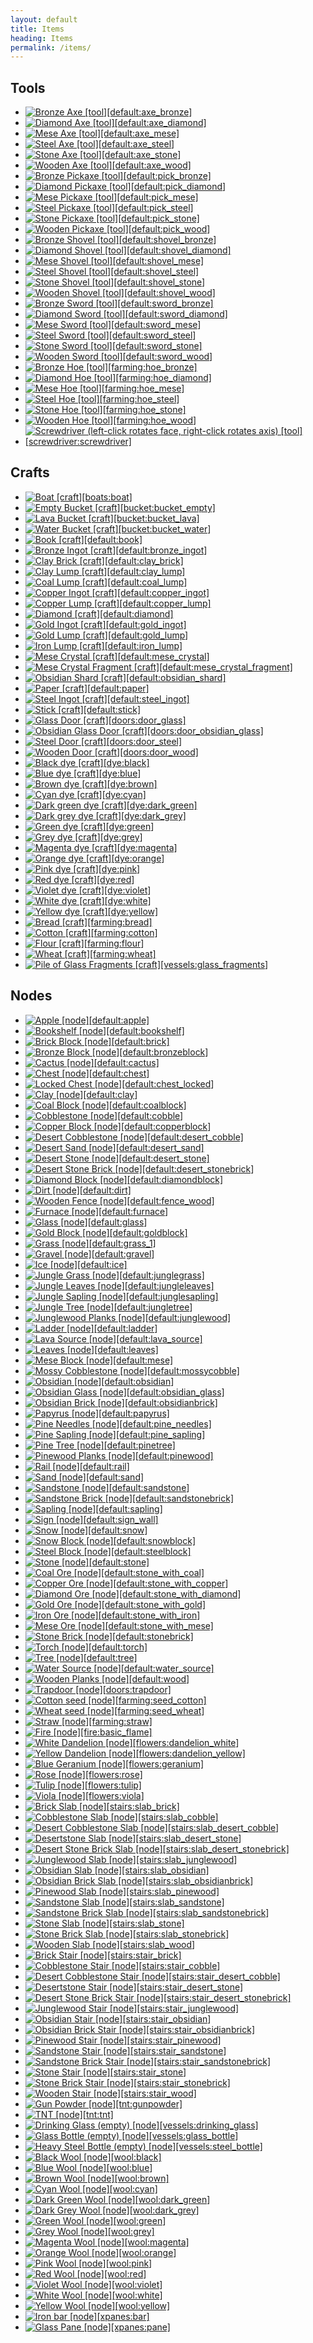```yaml
---
layout: default
title: Items
heading: Items
permalink: /items/
---
```



## Tools

<ul class="list-items clearfix">
<li><a href="{{site.baseurl}}/items/default-axe-bronze/"><img src="{{site.baseurl}}/assets/img/items/textures/default_tool_bronzeaxe.png" data-toggle="tooltip" title="Bronze Axe [tool][default:axe_bronze]"></a></li>
<li><a href="{{site.baseurl}}/items/default-axe-diamond/"><img src="{{site.baseurl}}/assets/img/items/textures/default_tool_diamondaxe.png" data-toggle="tooltip" title="Diamond Axe [tool][default:axe_diamond]"></a></li>
<li><a href="{{site.baseurl}}/items/default-axe-mese/"><img src="{{site.baseurl}}/assets/img/items/textures/default_tool_meseaxe.png" data-toggle="tooltip" title="Mese Axe [tool][default:axe_mese]"></a></li>
<li><a href="{{site.baseurl}}/items/default-axe-steel/"><img src="{{site.baseurl}}/assets/img/items/textures/default_tool_steelaxe.png" data-toggle="tooltip" title="Steel Axe [tool][default:axe_steel]"></a></li>
<li><a href="{{site.baseurl}}/items/default-axe-stone/"><img src="{{site.baseurl}}/assets/img/items/textures/default_tool_stoneaxe.png" data-toggle="tooltip" title="Stone Axe [tool][default:axe_stone]"></a></li>
<li><a href="{{site.baseurl}}/items/default-axe-wood/"><img src="{{site.baseurl}}/assets/img/items/textures/default_tool_woodaxe.png" data-toggle="tooltip" title="Wooden Axe [tool][default:axe_wood]"></a></li>
<li><a href="{{site.baseurl}}/items/default-pick-bronze/"><img src="{{site.baseurl}}/assets/img/items/textures/default_tool_bronzepick.png" data-toggle="tooltip" title="Bronze Pickaxe [tool][default:pick_bronze]"></a></li>
<li><a href="{{site.baseurl}}/items/default-pick-diamond/"><img src="{{site.baseurl}}/assets/img/items/textures/default_tool_diamondpick.png" data-toggle="tooltip" title="Diamond Pickaxe [tool][default:pick_diamond]"></a></li>
<li><a href="{{site.baseurl}}/items/default-pick-mese/"><img src="{{site.baseurl}}/assets/img/items/textures/default_tool_mesepick.png" data-toggle="tooltip" title="Mese Pickaxe [tool][default:pick_mese]"></a></li>
<li><a href="{{site.baseurl}}/items/default-pick-steel/"><img src="{{site.baseurl}}/assets/img/items/textures/default_tool_steelpick.png" data-toggle="tooltip" title="Steel Pickaxe [tool][default:pick_steel]"></a></li>
<li><a href="{{site.baseurl}}/items/default-pick-stone/"><img src="{{site.baseurl}}/assets/img/items/textures/default_tool_stonepick.png" data-toggle="tooltip" title="Stone Pickaxe [tool][default:pick_stone]"></a></li>
<li><a href="{{site.baseurl}}/items/default-pick-wood/"><img src="{{site.baseurl}}/assets/img/items/textures/default_tool_woodpick.png" data-toggle="tooltip" title="Wooden Pickaxe [tool][default:pick_wood]"></a></li>
<li><a href="{{site.baseurl}}/items/default-shovel-bronze/"><img src="{{site.baseurl}}/assets/img/items/textures/default_tool_bronzeshovel.png" data-toggle="tooltip" title="Bronze Shovel [tool][default:shovel_bronze]"></a></li>
<li><a href="{{site.baseurl}}/items/default-shovel-diamond/"><img src="{{site.baseurl}}/assets/img/items/textures/default_tool_diamondshovel.png" data-toggle="tooltip" title="Diamond Shovel [tool][default:shovel_diamond]"></a></li>
<li><a href="{{site.baseurl}}/items/default-shovel-mese/"><img src="{{site.baseurl}}/assets/img/items/textures/default_tool_meseshovel.png" data-toggle="tooltip" title="Mese Shovel [tool][default:shovel_mese]"></a></li>
<li><a href="{{site.baseurl}}/items/default-shovel-steel/"><img src="{{site.baseurl}}/assets/img/items/textures/default_tool_steelshovel.png" data-toggle="tooltip" title="Steel Shovel [tool][default:shovel_steel]"></a></li>
<li><a href="{{site.baseurl}}/items/default-shovel-stone/"><img src="{{site.baseurl}}/assets/img/items/textures/default_tool_stoneshovel.png" data-toggle="tooltip" title="Stone Shovel [tool][default:shovel_stone]"></a></li>
<li><a href="{{site.baseurl}}/items/default-shovel-wood/"><img src="{{site.baseurl}}/assets/img/items/textures/default_tool_woodshovel.png" data-toggle="tooltip" title="Wooden Shovel [tool][default:shovel_wood]"></a></li>
<li><a href="{{site.baseurl}}/items/default-sword-bronze/"><img src="{{site.baseurl}}/assets/img/items/textures/default_tool_bronzesword.png" data-toggle="tooltip" title="Bronze Sword [tool][default:sword_bronze]"></a></li>
<li><a href="{{site.baseurl}}/items/default-sword-diamond/"><img src="{{site.baseurl}}/assets/img/items/textures/default_tool_diamondsword.png" data-toggle="tooltip" title="Diamond Sword [tool][default:sword_diamond]"></a></li>
<li><a href="{{site.baseurl}}/items/default-sword-mese/"><img src="{{site.baseurl}}/assets/img/items/textures/default_tool_mesesword.png" data-toggle="tooltip" title="Mese Sword [tool][default:sword_mese]"></a></li>
<li><a href="{{site.baseurl}}/items/default-sword-steel/"><img src="{{site.baseurl}}/assets/img/items/textures/default_tool_steelsword.png" data-toggle="tooltip" title="Steel Sword [tool][default:sword_steel]"></a></li>
<li><a href="{{site.baseurl}}/items/default-sword-stone/"><img src="{{site.baseurl}}/assets/img/items/textures/default_tool_stonesword.png" data-toggle="tooltip" title="Stone Sword [tool][default:sword_stone]"></a></li>
<li><a href="{{site.baseurl}}/items/default-sword-wood/"><img src="{{site.baseurl}}/assets/img/items/textures/default_tool_woodsword.png" data-toggle="tooltip" title="Wooden Sword [tool][default:sword_wood]"></a></li>
<li><a href="{{site.baseurl}}/items/farming-hoe-bronze/"><img src="{{site.baseurl}}/assets/img/items/textures/farming_tool_bronzehoe.png" data-toggle="tooltip" title="Bronze Hoe [tool][farming:hoe_bronze]"></a></li>
<li><a href="{{site.baseurl}}/items/farming-hoe-diamond/"><img src="{{site.baseurl}}/assets/img/items/textures/farming_tool_diamondhoe.png" data-toggle="tooltip" title="Diamond Hoe [tool][farming:hoe_diamond]"></a></li>
<li><a href="{{site.baseurl}}/items/farming-hoe-mese/"><img src="{{site.baseurl}}/assets/img/items/textures/farming_tool_mesehoe.png" data-toggle="tooltip" title="Mese Hoe [tool][farming:hoe_mese]"></a></li>
<li><a href="{{site.baseurl}}/items/farming-hoe-steel/"><img src="{{site.baseurl}}/assets/img/items/textures/farming_tool_steelhoe.png" data-toggle="tooltip" title="Steel Hoe [tool][farming:hoe_steel]"></a></li>
<li><a href="{{site.baseurl}}/items/farming-hoe-stone/"><img src="{{site.baseurl}}/assets/img/items/textures/farming_tool_stonehoe.png" data-toggle="tooltip" title="Stone Hoe [tool][farming:hoe_stone]"></a></li>
<li><a href="{{site.baseurl}}/items/farming-hoe-wood/"><img src="{{site.baseurl}}/assets/img/items/textures/farming_tool_woodhoe.png" data-toggle="tooltip" title="Wooden Hoe [tool][farming:hoe_wood]"></a></li>
<li><a href="{{site.baseurl}}/items/screwdriver-screwdriver/"><img src="{{site.baseurl}}/assets/img/items/textures/screwdriver.png" data-toggle="tooltip" title="Screwdriver (left-click rotates face, right-click rotates axis) [tool][screwdriver:screwdriver]"></a></li>
</ul>


## Crafts

<ul class="list-items clearfix">
<li><a href="{{site.baseurl}}/items/boats-boat/"><img src="{{site.baseurl}}/assets/img/items/textures/boat_inventory.png" data-toggle="tooltip" title="Boat [craft][boats:boat]"></a></li>
<li><a href="{{site.baseurl}}/items/bucket-bucket-empty/"><img src="{{site.baseurl}}/assets/img/items/textures/bucket.png" data-toggle="tooltip" title="Empty Bucket [craft][bucket:bucket_empty]"></a></li>
<li><a href="{{site.baseurl}}/items/bucket-bucket-lava/"><img src="{{site.baseurl}}/assets/img/items/textures/bucket_lava.png" data-toggle="tooltip" title="Lava Bucket [craft][bucket:bucket_lava]"></a></li>
<li><a href="{{site.baseurl}}/items/bucket-bucket-water/"><img src="{{site.baseurl}}/assets/img/items/textures/bucket_water.png" data-toggle="tooltip" title="Water Bucket [craft][bucket:bucket_water]"></a></li>
<li><a href="{{site.baseurl}}/items/default-book/"><img src="{{site.baseurl}}/assets/img/items/textures/default_book.png" data-toggle="tooltip" title="Book [craft][default:book]"></a></li>
<li><a href="{{site.baseurl}}/items/default-bronze-ingot/"><img src="{{site.baseurl}}/assets/img/items/textures/default_bronze_ingot.png" data-toggle="tooltip" title="Bronze Ingot [craft][default:bronze_ingot]"></a></li>
<li><a href="{{site.baseurl}}/items/default-clay-brick/"><img src="{{site.baseurl}}/assets/img/items/textures/default_clay_brick.png" data-toggle="tooltip" title="Clay Brick [craft][default:clay_brick]"></a></li>
<li><a href="{{site.baseurl}}/items/default-clay-lump/"><img src="{{site.baseurl}}/assets/img/items/textures/default_clay_lump.png" data-toggle="tooltip" title="Clay Lump [craft][default:clay_lump]"></a></li>
<li><a href="{{site.baseurl}}/items/default-coal-lump/"><img src="{{site.baseurl}}/assets/img/items/textures/default_coal_lump.png" data-toggle="tooltip" title="Coal Lump [craft][default:coal_lump]"></a></li>
<li><a href="{{site.baseurl}}/items/default-copper-ingot/"><img src="{{site.baseurl}}/assets/img/items/textures/default_copper_ingot.png" data-toggle="tooltip" title="Copper Ingot [craft][default:copper_ingot]"></a></li>
<li><a href="{{site.baseurl}}/items/default-copper-lump/"><img src="{{site.baseurl}}/assets/img/items/textures/default_copper_lump.png" data-toggle="tooltip" title="Copper Lump [craft][default:copper_lump]"></a></li>
<li><a href="{{site.baseurl}}/items/default-diamond/"><img src="{{site.baseurl}}/assets/img/items/textures/default_diamond.png" data-toggle="tooltip" title="Diamond [craft][default:diamond]"></a></li>
<li><a href="{{site.baseurl}}/items/default-gold-ingot/"><img src="{{site.baseurl}}/assets/img/items/textures/default_gold_ingot.png" data-toggle="tooltip" title="Gold Ingot [craft][default:gold_ingot]"></a></li>
<li><a href="{{site.baseurl}}/items/default-gold-lump/"><img src="{{site.baseurl}}/assets/img/items/textures/default_gold_lump.png" data-toggle="tooltip" title="Gold Lump [craft][default:gold_lump]"></a></li>
<li><a href="{{site.baseurl}}/items/default-iron-lump/"><img src="{{site.baseurl}}/assets/img/items/textures/default_iron_lump.png" data-toggle="tooltip" title="Iron Lump [craft][default:iron_lump]"></a></li>
<li><a href="{{site.baseurl}}/items/default-mese-crystal/"><img src="{{site.baseurl}}/assets/img/items/textures/default_mese_crystal.png" data-toggle="tooltip" title="Mese Crystal [craft][default:mese_crystal]"></a></li>
<li><a href="{{site.baseurl}}/items/default-mese-crystal-fragment/"><img src="{{site.baseurl}}/assets/img/items/textures/default_mese_crystal_fragment.png" data-toggle="tooltip" title="Mese Crystal Fragment [craft][default:mese_crystal_fragment]"></a></li>
<li><a href="{{site.baseurl}}/items/default-obsidian-shard/"><img src="{{site.baseurl}}/assets/img/items/textures/default_obsidian_shard.png" data-toggle="tooltip" title="Obsidian Shard [craft][default:obsidian_shard]"></a></li>
<li><a href="{{site.baseurl}}/items/default-paper/"><img src="{{site.baseurl}}/assets/img/items/textures/default_paper.png" data-toggle="tooltip" title="Paper [craft][default:paper]"></a></li>
<li><a href="{{site.baseurl}}/items/default-steel-ingot/"><img src="{{site.baseurl}}/assets/img/items/textures/default_steel_ingot.png" data-toggle="tooltip" title="Steel Ingot [craft][default:steel_ingot]"></a></li>
<li><a href="{{site.baseurl}}/items/default-stick/"><img src="{{site.baseurl}}/assets/img/items/textures/default_stick.png" data-toggle="tooltip" title="Stick [craft][default:stick]"></a></li>
<li><a href="{{site.baseurl}}/items/doors-door-glass/"><img src="{{site.baseurl}}/assets/img/items/textures/doors_glass.png" data-toggle="tooltip" title="Glass Door [craft][doors:door_glass]"></a></li>
<li><a href="{{site.baseurl}}/items/doors-door-obsidian-glass/"><img src="{{site.baseurl}}/assets/img/items/textures/doors_obsidian_glass.png" data-toggle="tooltip" title="Obsidian Glass Door [craft][doors:door_obsidian_glass]"></a></li>
<li><a href="{{site.baseurl}}/items/doors-door-steel/"><img src="{{site.baseurl}}/assets/img/items/textures/doors_steel.png" data-toggle="tooltip" title="Steel Door [craft][doors:door_steel]"></a></li>
<li><a href="{{site.baseurl}}/items/doors-door-wood/"><img src="{{site.baseurl}}/assets/img/items/textures/doors_wood.png" data-toggle="tooltip" title="Wooden Door [craft][doors:door_wood]"></a></li>
<li><a href="{{site.baseurl}}/items/dye-black/"><img src="{{site.baseurl}}/assets/img/items/textures/dye_black.png" data-toggle="tooltip" title="Black dye [craft][dye:black]"></a></li>
<li><a href="{{site.baseurl}}/items/dye-blue/"><img src="{{site.baseurl}}/assets/img/items/textures/dye_blue.png" data-toggle="tooltip" title="Blue dye [craft][dye:blue]"></a></li>
<li><a href="{{site.baseurl}}/items/dye-brown/"><img src="{{site.baseurl}}/assets/img/items/textures/dye_brown.png" data-toggle="tooltip" title="Brown dye [craft][dye:brown]"></a></li>
<li><a href="{{site.baseurl}}/items/dye-cyan/"><img src="{{site.baseurl}}/assets/img/items/textures/dye_cyan.png" data-toggle="tooltip" title="Cyan dye [craft][dye:cyan]"></a></li>
<li><a href="{{site.baseurl}}/items/dye-dark-green/"><img src="{{site.baseurl}}/assets/img/items/textures/dye_dark_green.png" data-toggle="tooltip" title="Dark green dye [craft][dye:dark_green]"></a></li>
<li><a href="{{site.baseurl}}/items/dye-dark-grey/"><img src="{{site.baseurl}}/assets/img/items/textures/dye_dark_grey.png" data-toggle="tooltip" title="Dark grey dye [craft][dye:dark_grey]"></a></li>
<li><a href="{{site.baseurl}}/items/dye-green/"><img src="{{site.baseurl}}/assets/img/items/textures/dye_green.png" data-toggle="tooltip" title="Green dye [craft][dye:green]"></a></li>
<li><a href="{{site.baseurl}}/items/dye-grey/"><img src="{{site.baseurl}}/assets/img/items/textures/dye_grey.png" data-toggle="tooltip" title="Grey dye [craft][dye:grey]"></a></li>
<li><a href="{{site.baseurl}}/items/dye-magenta/"><img src="{{site.baseurl}}/assets/img/items/textures/dye_magenta.png" data-toggle="tooltip" title="Magenta dye [craft][dye:magenta]"></a></li>
<li><a href="{{site.baseurl}}/items/dye-orange/"><img src="{{site.baseurl}}/assets/img/items/textures/dye_orange.png" data-toggle="tooltip" title="Orange dye [craft][dye:orange]"></a></li>
<li><a href="{{site.baseurl}}/items/dye-pink/"><img src="{{site.baseurl}}/assets/img/items/textures/dye_pink.png" data-toggle="tooltip" title="Pink dye [craft][dye:pink]"></a></li>
<li><a href="{{site.baseurl}}/items/dye-red/"><img src="{{site.baseurl}}/assets/img/items/textures/dye_red.png" data-toggle="tooltip" title="Red dye [craft][dye:red]"></a></li>
<li><a href="{{site.baseurl}}/items/dye-violet/"><img src="{{site.baseurl}}/assets/img/items/textures/dye_violet.png" data-toggle="tooltip" title="Violet dye [craft][dye:violet]"></a></li>
<li><a href="{{site.baseurl}}/items/dye-white/"><img src="{{site.baseurl}}/assets/img/items/textures/dye_white.png" data-toggle="tooltip" title="White dye [craft][dye:white]"></a></li>
<li><a href="{{site.baseurl}}/items/dye-yellow/"><img src="{{site.baseurl}}/assets/img/items/textures/dye_yellow.png" data-toggle="tooltip" title="Yellow dye [craft][dye:yellow]"></a></li>
<li><a href="{{site.baseurl}}/items/farming-bread/"><img src="{{site.baseurl}}/assets/img/items/textures/farming_bread.png" data-toggle="tooltip" title="Bread [craft][farming:bread]"></a></li>
<li><a href="{{site.baseurl}}/items/farming-cotton/"><img src="{{site.baseurl}}/assets/img/items/textures/farming_cotton.png" data-toggle="tooltip" title="Cotton [craft][farming:cotton]"></a></li>
<li><a href="{{site.baseurl}}/items/farming-flour/"><img src="{{site.baseurl}}/assets/img/items/textures/farming_flour.png" data-toggle="tooltip" title="Flour [craft][farming:flour]"></a></li>
<li><a href="{{site.baseurl}}/items/farming-wheat/"><img src="{{site.baseurl}}/assets/img/items/textures/farming_wheat.png" data-toggle="tooltip" title="Wheat [craft][farming:wheat]"></a></li>
<li><a href="{{site.baseurl}}/items/vessels-glass-fragments/"><img src="{{site.baseurl}}/assets/img/items/textures/vessels_glass_fragments.png" data-toggle="tooltip" title="Pile of Glass Fragments [craft][vessels:glass_fragments]"></a></li>
</ul>


## Nodes

<ul class="list-items clearfix">
<li><a href="{{site.baseurl}}/items/default-apple/"><img src="{{site.baseurl}}/assets/img/items/itemcubes/default_apple.png" data-toggle="tooltip" title="Apple [node][default:apple]"></a></li>
<li><a href="{{site.baseurl}}/items/default-bookshelf/"><img src="{{site.baseurl}}/assets/img/items/itemcubes/default_bookshelf.png" data-toggle="tooltip" title="Bookshelf [node][default:bookshelf]"></a></li>
<li><a href="{{site.baseurl}}/items/default-brick/"><img src="{{site.baseurl}}/assets/img/items/itemcubes/default_brick.png" data-toggle="tooltip" title="Brick Block [node][default:brick]"></a></li>
<li><a href="{{site.baseurl}}/items/default-bronzeblock/"><img src="{{site.baseurl}}/assets/img/items/itemcubes/default_bronzeblock.png" data-toggle="tooltip" title="Bronze Block [node][default:bronzeblock]"></a></li>
<li><a href="{{site.baseurl}}/items/default-cactus/"><img src="{{site.baseurl}}/assets/img/items/itemcubes/default_cactus.png" data-toggle="tooltip" title="Cactus [node][default:cactus]"></a></li>
<li><a href="{{site.baseurl}}/items/default-chest/"><img src="{{site.baseurl}}/assets/img/items/itemcubes/default_chest.png" data-toggle="tooltip" title="Chest [node][default:chest]"></a></li>
<li><a href="{{site.baseurl}}/items/default-chest-locked/"><img src="{{site.baseurl}}/assets/img/items/itemcubes/default_chest_locked.png" data-toggle="tooltip" title="Locked Chest [node][default:chest_locked]"></a></li>
<li><a href="{{site.baseurl}}/items/default-clay/"><img src="{{site.baseurl}}/assets/img/items/itemcubes/default_clay.png" data-toggle="tooltip" title="Clay [node][default:clay]"></a></li>
<li><a href="{{site.baseurl}}/items/default-coalblock/"><img src="{{site.baseurl}}/assets/img/items/itemcubes/default_coalblock.png" data-toggle="tooltip" title="Coal Block [node][default:coalblock]"></a></li>
<li><a href="{{site.baseurl}}/items/default-cobble/"><img src="{{site.baseurl}}/assets/img/items/itemcubes/default_cobble.png" data-toggle="tooltip" title="Cobblestone [node][default:cobble]"></a></li>
<li><a href="{{site.baseurl}}/items/default-copperblock/"><img src="{{site.baseurl}}/assets/img/items/itemcubes/default_copperblock.png" data-toggle="tooltip" title="Copper Block [node][default:copperblock]"></a></li>
<li><a href="{{site.baseurl}}/items/default-desert-cobble/"><img src="{{site.baseurl}}/assets/img/items/itemcubes/default_desert_cobble.png" data-toggle="tooltip" title="Desert Cobblestone [node][default:desert_cobble]"></a></li>
<li><a href="{{site.baseurl}}/items/default-desert-sand/"><img src="{{site.baseurl}}/assets/img/items/itemcubes/default_desert_sand.png" data-toggle="tooltip" title="Desert Sand [node][default:desert_sand]"></a></li>
<li><a href="{{site.baseurl}}/items/default-desert-stone/"><img src="{{site.baseurl}}/assets/img/items/itemcubes/default_desert_stone.png" data-toggle="tooltip" title="Desert Stone [node][default:desert_stone]"></a></li>
<li><a href="{{site.baseurl}}/items/default-desert-stonebrick/"><img src="{{site.baseurl}}/assets/img/items/itemcubes/default_desert_stonebrick.png" data-toggle="tooltip" title="Desert Stone Brick [node][default:desert_stonebrick]"></a></li>
<li><a href="{{site.baseurl}}/items/default-diamondblock/"><img src="{{site.baseurl}}/assets/img/items/itemcubes/default_diamondblock.png" data-toggle="tooltip" title="Diamond Block [node][default:diamondblock]"></a></li>
<li><a href="{{site.baseurl}}/items/default-dirt/"><img src="{{site.baseurl}}/assets/img/items/itemcubes/default_dirt.png" data-toggle="tooltip" title="Dirt [node][default:dirt]"></a></li>
<li><a href="{{site.baseurl}}/items/default-fence-wood/"><img src="{{site.baseurl}}/assets/img/items/itemcubes/default_fence_wood.png" data-toggle="tooltip" title="Wooden Fence [node][default:fence_wood]"></a></li>
<li><a href="{{site.baseurl}}/items/default-furnace/"><img src="{{site.baseurl}}/assets/img/items/itemcubes/default_furnace.png" data-toggle="tooltip" title="Furnace [node][default:furnace]"></a></li>
<li><a href="{{site.baseurl}}/items/default-glass/"><img src="{{site.baseurl}}/assets/img/items/itemcubes/default_glass.png" data-toggle="tooltip" title="Glass [node][default:glass]"></a></li>
<li><a href="{{site.baseurl}}/items/default-goldblock/"><img src="{{site.baseurl}}/assets/img/items/itemcubes/default_goldblock.png" data-toggle="tooltip" title="Gold Block [node][default:goldblock]"></a></li>
<li><a href="{{site.baseurl}}/items/default-grass-1/"><img src="{{site.baseurl}}/assets/img/items/itemcubes/default_grass_1.png" data-toggle="tooltip" title="Grass [node][default:grass_1]"></a></li>
<li><a href="{{site.baseurl}}/items/default-gravel/"><img src="{{site.baseurl}}/assets/img/items/itemcubes/default_gravel.png" data-toggle="tooltip" title="Gravel [node][default:gravel]"></a></li>
<li><a href="{{site.baseurl}}/items/default-ice/"><img src="{{site.baseurl}}/assets/img/items/itemcubes/default_ice.png" data-toggle="tooltip" title="Ice [node][default:ice]"></a></li>
<li><a href="{{site.baseurl}}/items/default-junglegrass/"><img src="{{site.baseurl}}/assets/img/items/itemcubes/default_junglegrass.png" data-toggle="tooltip" title="Jungle Grass [node][default:junglegrass]"></a></li>
<li><a href="{{site.baseurl}}/items/default-jungleleaves/"><img src="{{site.baseurl}}/assets/img/items/itemcubes/default_jungleleaves.png" data-toggle="tooltip" title="Jungle Leaves [node][default:jungleleaves]"></a></li>
<li><a href="{{site.baseurl}}/items/default-junglesapling/"><img src="{{site.baseurl}}/assets/img/items/itemcubes/default_junglesapling.png" data-toggle="tooltip" title="Jungle Sapling [node][default:junglesapling]"></a></li>
<li><a href="{{site.baseurl}}/items/default-jungletree/"><img src="{{site.baseurl}}/assets/img/items/itemcubes/default_jungletree.png" data-toggle="tooltip" title="Jungle Tree [node][default:jungletree]"></a></li>
<li><a href="{{site.baseurl}}/items/default-junglewood/"><img src="{{site.baseurl}}/assets/img/items/itemcubes/default_junglewood.png" data-toggle="tooltip" title="Junglewood Planks [node][default:junglewood]"></a></li>
<li><a href="{{site.baseurl}}/items/default-ladder/"><img src="{{site.baseurl}}/assets/img/items/itemcubes/default_ladder.png" data-toggle="tooltip" title="Ladder [node][default:ladder]"></a></li>
<li><a href="{{site.baseurl}}/items/default-lava-source/"><img src="{{site.baseurl}}/assets/img/items/itemcubes/default_lava_source.png" data-toggle="tooltip" title="Lava Source [node][default:lava_source]"></a></li>
<li><a href="{{site.baseurl}}/items/default-leaves/"><img src="{{site.baseurl}}/assets/img/items/itemcubes/default_leaves.png" data-toggle="tooltip" title="Leaves [node][default:leaves]"></a></li>
<li><a href="{{site.baseurl}}/items/default-mese/"><img src="{{site.baseurl}}/assets/img/items/itemcubes/default_mese.png" data-toggle="tooltip" title="Mese Block [node][default:mese]"></a></li>
<li><a href="{{site.baseurl}}/items/default-mossycobble/"><img src="{{site.baseurl}}/assets/img/items/itemcubes/default_mossycobble.png" data-toggle="tooltip" title="Mossy Cobblestone [node][default:mossycobble]"></a></li>
<li><a href="{{site.baseurl}}/items/default-obsidian/"><img src="{{site.baseurl}}/assets/img/items/itemcubes/default_obsidian.png" data-toggle="tooltip" title="Obsidian [node][default:obsidian]"></a></li>
<li><a href="{{site.baseurl}}/items/default-obsidian-glass/"><img src="{{site.baseurl}}/assets/img/items/itemcubes/default_obsidian_glass.png" data-toggle="tooltip" title="Obsidian Glass [node][default:obsidian_glass]"></a></li>
<li><a href="{{site.baseurl}}/items/default-obsidianbrick/"><img src="{{site.baseurl}}/assets/img/items/itemcubes/default_obsidianbrick.png" data-toggle="tooltip" title="Obsidian Brick [node][default:obsidianbrick]"></a></li>
<li><a href="{{site.baseurl}}/items/default-papyrus/"><img src="{{site.baseurl}}/assets/img/items/itemcubes/default_papyrus.png" data-toggle="tooltip" title="Papyrus [node][default:papyrus]"></a></li>
<li><a href="{{site.baseurl}}/items/default-pine-needles/"><img src="{{site.baseurl}}/assets/img/items/itemcubes/default_pine_needles.png" data-toggle="tooltip" title="Pine Needles [node][default:pine_needles]"></a></li>
<li><a href="{{site.baseurl}}/items/default-pine-sapling/"><img src="{{site.baseurl}}/assets/img/items/itemcubes/default_pine_sapling.png" data-toggle="tooltip" title="Pine Sapling [node][default:pine_sapling]"></a></li>
<li><a href="{{site.baseurl}}/items/default-pinetree/"><img src="{{site.baseurl}}/assets/img/items/itemcubes/default_pinetree.png" data-toggle="tooltip" title="Pine Tree [node][default:pinetree]"></a></li>
<li><a href="{{site.baseurl}}/items/default-pinewood/"><img src="{{site.baseurl}}/assets/img/items/itemcubes/default_pinewood.png" data-toggle="tooltip" title="Pinewood Planks [node][default:pinewood]"></a></li>
<li><a href="{{site.baseurl}}/items/default-rail/"><img src="{{site.baseurl}}/assets/img/items/itemcubes/default_rail.png" data-toggle="tooltip" title="Rail [node][default:rail]"></a></li>
<li><a href="{{site.baseurl}}/items/default-sand/"><img src="{{site.baseurl}}/assets/img/items/itemcubes/default_sand.png" data-toggle="tooltip" title="Sand [node][default:sand]"></a></li>
<li><a href="{{site.baseurl}}/items/default-sandstone/"><img src="{{site.baseurl}}/assets/img/items/itemcubes/default_sandstone.png" data-toggle="tooltip" title="Sandstone [node][default:sandstone]"></a></li>
<li><a href="{{site.baseurl}}/items/default-sandstonebrick/"><img src="{{site.baseurl}}/assets/img/items/itemcubes/default_sandstonebrick.png" data-toggle="tooltip" title="Sandstone Brick [node][default:sandstonebrick]"></a></li>
<li><a href="{{site.baseurl}}/items/default-sapling/"><img src="{{site.baseurl}}/assets/img/items/itemcubes/default_sapling.png" data-toggle="tooltip" title="Sapling [node][default:sapling]"></a></li>
<li><a href="{{site.baseurl}}/items/default-sign-wall/"><img src="{{site.baseurl}}/assets/img/items/itemcubes/default_sign_wall.png" data-toggle="tooltip" title="Sign [node][default:sign_wall]"></a></li>
<li><a href="{{site.baseurl}}/items/default-snow/"><img src="{{site.baseurl}}/assets/img/items/itemcubes/default_snow.png" data-toggle="tooltip" title="Snow [node][default:snow]"></a></li>
<li><a href="{{site.baseurl}}/items/default-snowblock/"><img src="{{site.baseurl}}/assets/img/items/itemcubes/default_snowblock.png" data-toggle="tooltip" title="Snow Block [node][default:snowblock]"></a></li>
<li><a href="{{site.baseurl}}/items/default-steelblock/"><img src="{{site.baseurl}}/assets/img/items/itemcubes/default_steelblock.png" data-toggle="tooltip" title="Steel Block [node][default:steelblock]"></a></li>
<li><a href="{{site.baseurl}}/items/default-stone/"><img src="{{site.baseurl}}/assets/img/items/itemcubes/default_stone.png" data-toggle="tooltip" title="Stone [node][default:stone]"></a></li>
<li><a href="{{site.baseurl}}/items/default-stone-with-coal/"><img src="{{site.baseurl}}/assets/img/items/itemcubes/default_stone_with_coal.png" data-toggle="tooltip" title="Coal Ore [node][default:stone_with_coal]"></a></li>
<li><a href="{{site.baseurl}}/items/default-stone-with-copper/"><img src="{{site.baseurl}}/assets/img/items/itemcubes/default_stone_with_copper.png" data-toggle="tooltip" title="Copper Ore [node][default:stone_with_copper]"></a></li>
<li><a href="{{site.baseurl}}/items/default-stone-with-diamond/"><img src="{{site.baseurl}}/assets/img/items/itemcubes/default_stone_with_diamond.png" data-toggle="tooltip" title="Diamond Ore [node][default:stone_with_diamond]"></a></li>
<li><a href="{{site.baseurl}}/items/default-stone-with-gold/"><img src="{{site.baseurl}}/assets/img/items/itemcubes/default_stone_with_gold.png" data-toggle="tooltip" title="Gold Ore [node][default:stone_with_gold]"></a></li>
<li><a href="{{site.baseurl}}/items/default-stone-with-iron/"><img src="{{site.baseurl}}/assets/img/items/itemcubes/default_stone_with_iron.png" data-toggle="tooltip" title="Iron Ore [node][default:stone_with_iron]"></a></li>
<li><a href="{{site.baseurl}}/items/default-stone-with-mese/"><img src="{{site.baseurl}}/assets/img/items/itemcubes/default_stone_with_mese.png" data-toggle="tooltip" title="Mese Ore [node][default:stone_with_mese]"></a></li>
<li><a href="{{site.baseurl}}/items/default-stonebrick/"><img src="{{site.baseurl}}/assets/img/items/itemcubes/default_stonebrick.png" data-toggle="tooltip" title="Stone Brick [node][default:stonebrick]"></a></li>
<li><a href="{{site.baseurl}}/items/default-torch/"><img src="{{site.baseurl}}/assets/img/items/itemcubes/default_torch.png" data-toggle="tooltip" title="Torch [node][default:torch]"></a></li>
<li><a href="{{site.baseurl}}/items/default-tree/"><img src="{{site.baseurl}}/assets/img/items/itemcubes/default_tree.png" data-toggle="tooltip" title="Tree [node][default:tree]"></a></li>
<li><a href="{{site.baseurl}}/items/default-water-source/"><img src="{{site.baseurl}}/assets/img/items/itemcubes/default_water_source.png" data-toggle="tooltip" title="Water Source [node][default:water_source]"></a></li>
<li><a href="{{site.baseurl}}/items/default-wood/"><img src="{{site.baseurl}}/assets/img/items/itemcubes/default_wood.png" data-toggle="tooltip" title="Wooden Planks [node][default:wood]"></a></li>
<li><a href="{{site.baseurl}}/items/doors-trapdoor/"><img src="{{site.baseurl}}/assets/img/items/itemcubes/doors_trapdoor.png" data-toggle="tooltip" title="Trapdoor [node][doors:trapdoor]"></a></li>
<li><a href="{{site.baseurl}}/items/farming-seed-cotton/"><img src="{{site.baseurl}}/assets/img/items/itemcubes/farming_seed_cotton.png" data-toggle="tooltip" title="Cotton seed [node][farming:seed_cotton]"></a></li>
<li><a href="{{site.baseurl}}/items/farming-seed-wheat/"><img src="{{site.baseurl}}/assets/img/items/itemcubes/farming_seed_wheat.png" data-toggle="tooltip" title="Wheat seed [node][farming:seed_wheat]"></a></li>
<li><a href="{{site.baseurl}}/items/farming-straw/"><img src="{{site.baseurl}}/assets/img/items/itemcubes/farming_straw.png" data-toggle="tooltip" title="Straw [node][farming:straw]"></a></li>
<li><a href="{{site.baseurl}}/items/fire-basic-flame/"><img src="{{site.baseurl}}/assets/img/items/itemcubes/fire_basic_flame.png" data-toggle="tooltip" title="Fire [node][fire:basic_flame]"></a></li>
<li><a href="{{site.baseurl}}/items/flowers-dandelion-white/"><img src="{{site.baseurl}}/assets/img/items/itemcubes/flowers_dandelion_white.png" data-toggle="tooltip" title="White Dandelion [node][flowers:dandelion_white]"></a></li>
<li><a href="{{site.baseurl}}/items/flowers-dandelion-yellow/"><img src="{{site.baseurl}}/assets/img/items/itemcubes/flowers_dandelion_yellow.png" data-toggle="tooltip" title="Yellow Dandelion [node][flowers:dandelion_yellow]"></a></li>
<li><a href="{{site.baseurl}}/items/flowers-geranium/"><img src="{{site.baseurl}}/assets/img/items/itemcubes/flowers_geranium.png" data-toggle="tooltip" title="Blue Geranium [node][flowers:geranium]"></a></li>
<li><a href="{{site.baseurl}}/items/flowers-rose/"><img src="{{site.baseurl}}/assets/img/items/itemcubes/flowers_rose.png" data-toggle="tooltip" title="Rose [node][flowers:rose]"></a></li>
<li><a href="{{site.baseurl}}/items/flowers-tulip/"><img src="{{site.baseurl}}/assets/img/items/itemcubes/flowers_tulip.png" data-toggle="tooltip" title="Tulip [node][flowers:tulip]"></a></li>
<li><a href="{{site.baseurl}}/items/flowers-viola/"><img src="{{site.baseurl}}/assets/img/items/itemcubes/flowers_viola.png" data-toggle="tooltip" title="Viola [node][flowers:viola]"></a></li>
<li><a href="{{site.baseurl}}/items/stairs-slab-brick/"><img src="{{site.baseurl}}/assets/img/items/itemcubes/stairs_slab_brick.png" data-toggle="tooltip" title="Brick Slab [node][stairs:slab_brick]"></a></li>
<li><a href="{{site.baseurl}}/items/stairs-slab-cobble/"><img src="{{site.baseurl}}/assets/img/items/itemcubes/stairs_slab_cobble.png" data-toggle="tooltip" title="Cobblestone Slab [node][stairs:slab_cobble]"></a></li>
<li><a href="{{site.baseurl}}/items/stairs-slab-desert-cobble/"><img src="{{site.baseurl}}/assets/img/items/itemcubes/stairs_slab_desert_cobble.png" data-toggle="tooltip" title="Desert Cobblestone Slab [node][stairs:slab_desert_cobble]"></a></li>
<li><a href="{{site.baseurl}}/items/stairs-slab-desert-stone/"><img src="{{site.baseurl}}/assets/img/items/itemcubes/stairs_slab_desert_stone.png" data-toggle="tooltip" title="Desertstone Slab [node][stairs:slab_desert_stone]"></a></li>
<li><a href="{{site.baseurl}}/items/stairs-slab-desert-stonebrick/"><img src="{{site.baseurl}}/assets/img/items/itemcubes/stairs_slab_desert_stonebrick.png" data-toggle="tooltip" title="Desert Stone Brick Slab [node][stairs:slab_desert_stonebrick]"></a></li>
<li><a href="{{site.baseurl}}/items/stairs-slab-junglewood/"><img src="{{site.baseurl}}/assets/img/items/itemcubes/stairs_slab_junglewood.png" data-toggle="tooltip" title="Junglewood Slab [node][stairs:slab_junglewood]"></a></li>
<li><a href="{{site.baseurl}}/items/stairs-slab-obsidian/"><img src="{{site.baseurl}}/assets/img/items/itemcubes/stairs_slab_obsidian.png" data-toggle="tooltip" title="Obsidian Slab [node][stairs:slab_obsidian]"></a></li>
<li><a href="{{site.baseurl}}/items/stairs-slab-obsidianbrick/"><img src="{{site.baseurl}}/assets/img/items/itemcubes/stairs_slab_obsidianbrick.png" data-toggle="tooltip" title="Obsidian Brick Slab [node][stairs:slab_obsidianbrick]"></a></li>
<li><a href="{{site.baseurl}}/items/stairs-slab-pinewood/"><img src="{{site.baseurl}}/assets/img/items/itemcubes/stairs_slab_pinewood.png" data-toggle="tooltip" title="Pinewood Slab [node][stairs:slab_pinewood]"></a></li>
<li><a href="{{site.baseurl}}/items/stairs-slab-sandstone/"><img src="{{site.baseurl}}/assets/img/items/itemcubes/stairs_slab_sandstone.png" data-toggle="tooltip" title="Sandstone Slab [node][stairs:slab_sandstone]"></a></li>
<li><a href="{{site.baseurl}}/items/stairs-slab-sandstonebrick/"><img src="{{site.baseurl}}/assets/img/items/itemcubes/stairs_slab_sandstonebrick.png" data-toggle="tooltip" title="Sandstone Brick Slab [node][stairs:slab_sandstonebrick]"></a></li>
<li><a href="{{site.baseurl}}/items/stairs-slab-stone/"><img src="{{site.baseurl}}/assets/img/items/itemcubes/stairs_slab_stone.png" data-toggle="tooltip" title="Stone Slab [node][stairs:slab_stone]"></a></li>
<li><a href="{{site.baseurl}}/items/stairs-slab-stonebrick/"><img src="{{site.baseurl}}/assets/img/items/itemcubes/stairs_slab_stonebrick.png" data-toggle="tooltip" title="Stone Brick Slab [node][stairs:slab_stonebrick]"></a></li>
<li><a href="{{site.baseurl}}/items/stairs-slab-wood/"><img src="{{site.baseurl}}/assets/img/items/itemcubes/stairs_slab_wood.png" data-toggle="tooltip" title="Wooden Slab [node][stairs:slab_wood]"></a></li>
<li><a href="{{site.baseurl}}/items/stairs-stair-brick/"><img src="{{site.baseurl}}/assets/img/items/itemcubes/stairs_stair_brick.png" data-toggle="tooltip" title="Brick Stair [node][stairs:stair_brick]"></a></li>
<li><a href="{{site.baseurl}}/items/stairs-stair-cobble/"><img src="{{site.baseurl}}/assets/img/items/itemcubes/stairs_stair_cobble.png" data-toggle="tooltip" title="Cobblestone Stair [node][stairs:stair_cobble]"></a></li>
<li><a href="{{site.baseurl}}/items/stairs-stair-desert-cobble/"><img src="{{site.baseurl}}/assets/img/items/itemcubes/stairs_stair_desert_cobble.png" data-toggle="tooltip" title="Desert Cobblestone Stair [node][stairs:stair_desert_cobble]"></a></li>
<li><a href="{{site.baseurl}}/items/stairs-stair-desert-stone/"><img src="{{site.baseurl}}/assets/img/items/itemcubes/stairs_stair_desert_stone.png" data-toggle="tooltip" title="Desertstone Stair [node][stairs:stair_desert_stone]"></a></li>
<li><a href="{{site.baseurl}}/items/stairs-stair-desert-stonebrick/"><img src="{{site.baseurl}}/assets/img/items/itemcubes/stairs_stair_desert_stonebrick.png" data-toggle="tooltip" title="Desert Stone Brick Stair [node][stairs:stair_desert_stonebrick]"></a></li>
<li><a href="{{site.baseurl}}/items/stairs-stair-junglewood/"><img src="{{site.baseurl}}/assets/img/items/itemcubes/stairs_stair_junglewood.png" data-toggle="tooltip" title="Junglewood Stair [node][stairs:stair_junglewood]"></a></li>
<li><a href="{{site.baseurl}}/items/stairs-stair-obsidian/"><img src="{{site.baseurl}}/assets/img/items/itemcubes/stairs_stair_obsidian.png" data-toggle="tooltip" title="Obsidian Stair [node][stairs:stair_obsidian]"></a></li>
<li><a href="{{site.baseurl}}/items/stairs-stair-obsidianbrick/"><img src="{{site.baseurl}}/assets/img/items/itemcubes/stairs_stair_obsidianbrick.png" data-toggle="tooltip" title="Obsidian Brick Stair [node][stairs:stair_obsidianbrick]"></a></li>
<li><a href="{{site.baseurl}}/items/stairs-stair-pinewood/"><img src="{{site.baseurl}}/assets/img/items/itemcubes/stairs_stair_pinewood.png" data-toggle="tooltip" title="Pinewood Stair [node][stairs:stair_pinewood]"></a></li>
<li><a href="{{site.baseurl}}/items/stairs-stair-sandstone/"><img src="{{site.baseurl}}/assets/img/items/itemcubes/stairs_stair_sandstone.png" data-toggle="tooltip" title="Sandstone Stair [node][stairs:stair_sandstone]"></a></li>
<li><a href="{{site.baseurl}}/items/stairs-stair-sandstonebrick/"><img src="{{site.baseurl}}/assets/img/items/itemcubes/stairs_stair_sandstonebrick.png" data-toggle="tooltip" title="Sandstone Brick Stair [node][stairs:stair_sandstonebrick]"></a></li>
<li><a href="{{site.baseurl}}/items/stairs-stair-stone/"><img src="{{site.baseurl}}/assets/img/items/itemcubes/stairs_stair_stone.png" data-toggle="tooltip" title="Stone Stair [node][stairs:stair_stone]"></a></li>
<li><a href="{{site.baseurl}}/items/stairs-stair-stonebrick/"><img src="{{site.baseurl}}/assets/img/items/itemcubes/stairs_stair_stonebrick.png" data-toggle="tooltip" title="Stone Brick Stair [node][stairs:stair_stonebrick]"></a></li>
<li><a href="{{site.baseurl}}/items/stairs-stair-wood/"><img src="{{site.baseurl}}/assets/img/items/itemcubes/stairs_stair_wood.png" data-toggle="tooltip" title="Wooden Stair [node][stairs:stair_wood]"></a></li>
<li><a href="{{site.baseurl}}/items/tnt-gunpowder/"><img src="{{site.baseurl}}/assets/img/items/itemcubes/tnt_gunpowder.png" data-toggle="tooltip" title="Gun Powder [node][tnt:gunpowder]"></a></li>
<li><a href="{{site.baseurl}}/items/tnt-tnt/"><img src="{{site.baseurl}}/assets/img/items/itemcubes/tnt_tnt.png" data-toggle="tooltip" title="TNT [node][tnt:tnt]"></a></li>
<li><a href="{{site.baseurl}}/items/vessels-drinking-glass/"><img src="{{site.baseurl}}/assets/img/items/itemcubes/vessels_drinking_glass.png" data-toggle="tooltip" title="Drinking Glass (empty) [node][vessels:drinking_glass]"></a></li>
<li><a href="{{site.baseurl}}/items/vessels-glass-bottle/"><img src="{{site.baseurl}}/assets/img/items/itemcubes/vessels_glass_bottle.png" data-toggle="tooltip" title="Glass Bottle (empty) [node][vessels:glass_bottle]"></a></li>
<li><a href="{{site.baseurl}}/items/vessels-steel-bottle/"><img src="{{site.baseurl}}/assets/img/items/itemcubes/vessels_steel_bottle.png" data-toggle="tooltip" title="Heavy Steel Bottle (empty) [node][vessels:steel_bottle]"></a></li>
<li><a href="{{site.baseurl}}/items/wool-black/"><img src="{{site.baseurl}}/assets/img/items/itemcubes/wool_black.png" data-toggle="tooltip" title="Black Wool [node][wool:black]"></a></li>
<li><a href="{{site.baseurl}}/items/wool-blue/"><img src="{{site.baseurl}}/assets/img/items/itemcubes/wool_blue.png" data-toggle="tooltip" title="Blue Wool [node][wool:blue]"></a></li>
<li><a href="{{site.baseurl}}/items/wool-brown/"><img src="{{site.baseurl}}/assets/img/items/itemcubes/wool_brown.png" data-toggle="tooltip" title="Brown Wool [node][wool:brown]"></a></li>
<li><a href="{{site.baseurl}}/items/wool-cyan/"><img src="{{site.baseurl}}/assets/img/items/itemcubes/wool_cyan.png" data-toggle="tooltip" title="Cyan Wool [node][wool:cyan]"></a></li>
<li><a href="{{site.baseurl}}/items/wool-dark-green/"><img src="{{site.baseurl}}/assets/img/items/itemcubes/wool_dark_green.png" data-toggle="tooltip" title="Dark Green Wool [node][wool:dark_green]"></a></li>
<li><a href="{{site.baseurl}}/items/wool-dark-grey/"><img src="{{site.baseurl}}/assets/img/items/itemcubes/wool_dark_grey.png" data-toggle="tooltip" title="Dark Grey Wool [node][wool:dark_grey]"></a></li>
<li><a href="{{site.baseurl}}/items/wool-green/"><img src="{{site.baseurl}}/assets/img/items/itemcubes/wool_green.png" data-toggle="tooltip" title="Green Wool [node][wool:green]"></a></li>
<li><a href="{{site.baseurl}}/items/wool-grey/"><img src="{{site.baseurl}}/assets/img/items/itemcubes/wool_grey.png" data-toggle="tooltip" title="Grey Wool [node][wool:grey]"></a></li>
<li><a href="{{site.baseurl}}/items/wool-magenta/"><img src="{{site.baseurl}}/assets/img/items/itemcubes/wool_magenta.png" data-toggle="tooltip" title="Magenta Wool [node][wool:magenta]"></a></li>
<li><a href="{{site.baseurl}}/items/wool-orange/"><img src="{{site.baseurl}}/assets/img/items/itemcubes/wool_orange.png" data-toggle="tooltip" title="Orange Wool [node][wool:orange]"></a></li>
<li><a href="{{site.baseurl}}/items/wool-pink/"><img src="{{site.baseurl}}/assets/img/items/itemcubes/wool_pink.png" data-toggle="tooltip" title="Pink Wool [node][wool:pink]"></a></li>
<li><a href="{{site.baseurl}}/items/wool-red/"><img src="{{site.baseurl}}/assets/img/items/itemcubes/wool_red.png" data-toggle="tooltip" title="Red Wool [node][wool:red]"></a></li>
<li><a href="{{site.baseurl}}/items/wool-violet/"><img src="{{site.baseurl}}/assets/img/items/itemcubes/wool_violet.png" data-toggle="tooltip" title="Violet Wool [node][wool:violet]"></a></li>
<li><a href="{{site.baseurl}}/items/wool-white/"><img src="{{site.baseurl}}/assets/img/items/itemcubes/wool_white.png" data-toggle="tooltip" title="White Wool [node][wool:white]"></a></li>
<li><a href="{{site.baseurl}}/items/wool-yellow/"><img src="{{site.baseurl}}/assets/img/items/itemcubes/wool_yellow.png" data-toggle="tooltip" title="Yellow Wool [node][wool:yellow]"></a></li>
<li><a href="{{site.baseurl}}/items/xpanes-bar/"><img src="{{site.baseurl}}/assets/img/items/itemcubes/xpanes_bar.png" data-toggle="tooltip" title="Iron bar [node][xpanes:bar]"></a></li>
<li><a href="{{site.baseurl}}/items/xpanes-pane/"><img src="{{site.baseurl}}/assets/img/items/itemcubes/xpanes_pane.png" data-toggle="tooltip" title="Glass Pane [node][xpanes:pane]"></a></li>
</ul>
